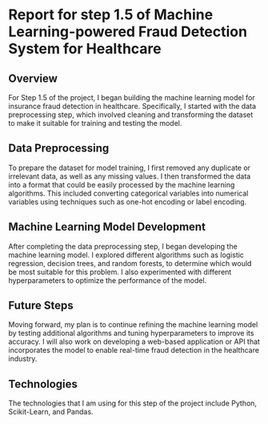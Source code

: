 # Report for step 1.5 of Machine Learning-powered Fraud Detection System for Healthcare

## Overview
For Step 1.5 of the project, I began building the machine learning model for insurance fraud detection in healthcare. Specifically, I started with the data preprocessing step, which involved cleaning and transforming the dataset to make it suitable for training and testing the model.

## Data Preprocessing
To prepare the dataset for model training, I first removed any duplicate or irrelevant data, as well as any missing values. I then transformed the data into a format that could be easily processed by the machine learning algorithms. This included converting categorical variables into numerical variables using techniques such as one-hot encoding or label encoding.

## Machine Learning Model Development
After completing the data preprocessing step, I began developing the machine learning model. I explored different algorithms such as logistic regression, decision trees, and random forests, to determine which would be most suitable for this problem. I also experimented with different hyperparameters to optimize the performance of the model.

## Future Steps
Moving forward, my plan is to continue refining the machine learning model by testing additional algorithms and tuning hyperparameters to improve its accuracy. I will also work on developing a web-based application or API that incorporates the model to enable real-time fraud detection in the healthcare industry.

## Technologies
The technologies that I am using for this step of the project include Python, Scikit-Learn, and Pandas.
